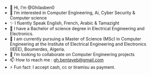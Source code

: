 - 👋 Hi, I’m @Ghilasben0
- 👀 I’m interested in Computer Engineering, Ai, Cyber Security & Computer science
- ✨ I fluently Speak English, French, Arabic & Tamazight
- 🌱 I have a Bachelor of science degree in Electrical Engineering and Electronics.
- 🌱 I am currently pursuing a Master of Science (MSc) in Computer Engineering at the Institute of Electrical Engineering and Electronics (IEEE), Boumerdes, Algeria.
- 💞️ I’m looking to collaborate on Computer Engineering projects
- 📫 How to reach me : gh.bentayeb@gmail.com  
- ⚡ Fun fact: I accept cash, cc or tiramisu as payment.

<!---
Ghilasben0/Ghilasben0 is a ✨ special ✨ repository because its `README.md` (this file) appears on your GitHub profile.
You can click the Preview link to take a look at your changes.
--->
